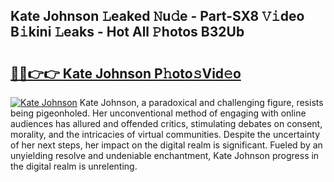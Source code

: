 ## Kate Johnson 𝙻eaked 𝙽u𝚍e - Part-SX8 𝚅𝚒deo B𝚒kini 𝙻eaks - Hot All 𝙿hotos B32Ub

# <h2><a href="http://ld46nui.urlbe.top/?page=Kate+Johnson">🔗🔗👉👉 Kate Johnson P𝚑oto𝚜Vid𝚎o</a></h2>

[![Kate Johnson](https://i.imgur.com/eBuTRDB.gif)](http://ld46nui.urlbe.top/?page=Kate+Johnson)
Kate Johnson, a paradoxical and challenging figure, resists being pigeonholed. Her unconventional method of engaging with online audiences has allured and offended critics, stimulating debates on consent, morality, and the intricacies of virtual communities. Despite the uncertainty of her next steps, her impact on the digital realm is significant. Fueled by an unyielding resolve and undeniable enchantment, Kate Johnson progress in the digital realm is unrelenting.
